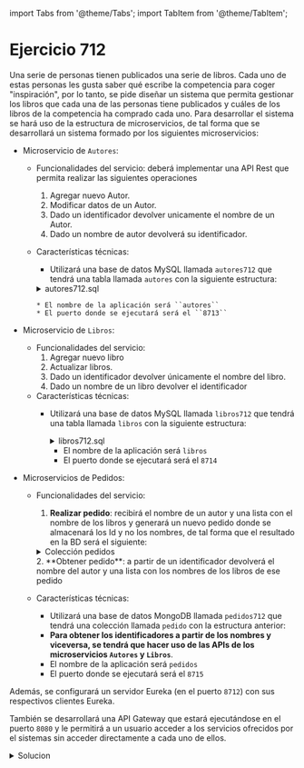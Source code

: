 import Tabs from '@theme/Tabs';
import TabItem from '@theme/TabItem';

# Ejercicio 712

Una serie de personas tienen publicados una serie de libros. Cada uno de estas personas les gusta saber qué escribe la competencia para coger "inspiración", por lo tanto, se pide diseñar un sistema que permita gestionar los libros que cada una de las personas tiene publicados y cuáles de los libros de la competencia ha comprado cada uno. Para desarrollar el sistema se hará uso de la estructura de microservicios, de tal forma que se desarrollará un sistema formado por los siguientes microservicios:

* Microservicio de ``Autores``:

  * Funcionalidades del servicio: deberá implementar una API Rest que permita realizar las siguientes operaciones
    1. Agregar nuevo Autor.
    2. Modificar datos de un Autor.
    3. Dado un identificador devolver unicamente el nombre de un Autor.
    4. Dado un nombre de autor devolverá su identificador.
  * Características técnicas:
    * Utilizará una base de datos MySQL llamada ``autores712`` que tendrá una tabla llamada ``autores`` con la siguiente estructura:
    <details>
      <summary>autores712.sql</summary>

    ```sql
    drop database if exists autores712;
    create database autores712;
    
    use autores712; 
    
    CREATE TABLE autores (
        id INT PRIMARY KEY AUTO_INCREMENT,
        nombre VARCHAR(255) NOT NULL,
        informacion_contacto VARCHAR(255)
    );
    
    INSERT INTO autores (nombre, informacion_contacto)
    VALUES
        ('Juan Pérez', 'juan.perez@example.com'),
        ('María García', 'maria.garcia@example.com'),
        ('Luis Martínez', 'luis.martinez@example.com'),
        ('Ana Rodríguez', 'ana.rodriguez@example.com'),
        ('Carlos Sánchez', 'carlos.sanchez@example.com'),
        ('Laura Fernández', 'laura.fernandez@example.com');
    ```
    </details>

        * El nombre de la aplicación será ``autores``
        * El puerto donde se ejecutará será el ``8713``

* Microservicio de ``Libros``:
    * Funcionalidades del servicio:
        1. Agregar nuevo libro
        2. Actualizar libros.
        3. Dado un identificador devolver únicamente el nombre del libro.
        4. Dado un nombre de un libro devolver el identificador
    * Características técnicas:
      * Utilizará una base de datos MySQL llamada ``libros712`` que tendrá una tabla llamada ``libros`` con la siguiente estructura:
        <details>
            <summary>libros712.sql</summary>
    
        ```sql
        drop database if exists libros712;
        create database libros712;

        use libros712; 

        CREATE TABLE libros (
            id INT PRIMARY KEY AUTO_INCREMENT,
            titulo VARCHAR(255) NOT NULL,
            isbn VARCHAR(20) NOT NULL,
            id_autor INT,
            anio_publicacion INT
        );

        -- Inserta 10 libros con títulos aleatorios, ISBNs simulados, autores y años        de publicación aleatorios
        INSERT INTO libros (titulo, isbn, id_autor, anio_publicacion)       
        VALUES      
            ('La Sombra del Viento', '9788408182813', 1, 2001),     
            ('Cien años de soledad', '9780141184999', 2, 1967),     
            ('1984', '9780451524935', 3, 1949),     
            ('El Señor de los Anillos', '9780345339706', 4, 1954),      
            ('Harry Potter y la Piedra Filosofal', '9788498388953', 5, 1997),       
            ('To Kill a Mockingbird', '9780061120084', 6, 1960),
            ('The Great Gatsby', '9780743273565', 7, 1925);
        ``` 
        </details>

        * El nombre de la aplicación será ``libros``
        * El puerto donde se ejecutará será el ``8714``

* Microservicios de Pedidos:

  * Funcionalidades del servicio:
    1. **Realizar pedido**: recibirá el nombre de un autor y una lista con el nombre de los libros y generará un nuevo pedido donde se almacenará los Id y no los nombres, de tal forma que el resultado en la BD será el siguiente:
    <details>
        <summary>Colección pedidos</summary>
    
    ```json
    {
        "_id": "65bcdbc3c5bed0494e10e920",
        "idAutor": "5",
        "librosIds": [ "6" , "7" ],
        "fechaPedido": "2024-02-01T23:00:00.000Z"
    }
    ```
    </details>
    2. **Obtener pedido**: a partir de un identificador devolverá el nombre del autor y una lista con los nombres de los libros de ese pedido

  * Características técnicas:
    * Utilizará una base de datos MongoDB llamada ``pedidos712`` que tendrá una colección llamada ``pedido`` con la estructura anterior:
    * **Para obtener los identificadores a partir de los nombres y viceversa, se tendrá que hacer uso de las APIs de los microservicios ``Autores`` y ``Libros``**.
    * El nombre de la aplicación será ``pedidos``
    * El puerto donde se ejecutará será el ``8715``

Además, se configurará un servidor Eureka (en el puerto ``8712``) con sus respectivos clientes Eureka.

También se desarrollará una API Gateway que estará ejecutándose en el puerto ``8080`` y le permitirá a un usuario acceder a los servicios ofrecidos por el sistemas sin acceder directamente a cada uno de ellos.

<details>
    <summary>Solucion</summary>

<Tabs>
<TabItem value="Autores">
<Tabs>
<TabItem value="Autor">
```java
package com.example.autores;

import jakarta.persistence.*;
import lombok.AllArgsConstructor;
import lombok.Data;
import lombok.NoArgsConstructor;

@Data
@NoArgsConstructor
@AllArgsConstructor
@Entity
@Table(name = "autores")
public class Autor {
    @Id
    @GeneratedValue(strategy = GenerationType.IDENTITY)
    private Long id;
    private String nombre;
    private String informacion_contacto;
}

```
</TabItem>
<TabItem value="AutorController">
```java
package com.example.autores;

import org.springframework.beans.factory.annotation.Autowired;
import org.springframework.http.ResponseEntity;
import org.springframework.web.bind.annotation.*;

import java.util.List;

@RestController
@RequestMapping("/autor")
public class AutorController {
    @Autowired
    private AutorService autorService;

    @GetMapping("/{id}")
    public ResponseEntity<String> obtenerNombreAutor(@PathVariable Long id) {
        return ResponseEntity.ok(autorService.obtenerAutorPorId(id).getNombre());
    }

    @GetMapping("/porNombre/{nombre}")
    public ResponseEntity<Long> obtenerAutoresPorNombre(@PathVariable String nombre) {
        return ResponseEntity.ok(autorService.obtenerAutoresPorNombre(nombre).getId());
    }


    @PostMapping
    public ResponseEntity<Autor> agregarAutor(@RequestBody Autor nuevoAutor) {
        return ResponseEntity.ok(autorService.agregarAutor(nuevoAutor));
    }

    @PutMapping("/{id}")
    public ResponseEntity<Autor> actualizarAutor(@PathVariable Long id, @RequestBody Autor autorActualizado) {
        return ResponseEntity.ok(autorService.actualizarAutor(id, autorActualizado));
    }
}

```
</TabItem>
<TabItem value="AutoresApplication">
```java
package com.example.autores;

import org.springframework.boot.SpringApplication;
import org.springframework.boot.autoconfigure.SpringBootApplication;

@SpringBootApplication
public class AutoresApplication {

	public static void main(String[] args) {
		SpringApplication.run(AutoresApplication.class, args);
	}

}
```
</TabItem>
<TabItem value="AutorRepository">
```java
package com.example.autores;

import org.springframework.data.jpa.repository.JpaRepository;

import java.util.List;

public interface AutorRepository extends JpaRepository<Autor, Long> {
    Autor findByNombre(String nombre);
}

```
</TabItem>
<TabItem value="AutorService">
```java
package com.example.autores;

import com.netflix.discovery.converters.Auto;
import org.springframework.beans.factory.annotation.Autowired;
import org.springframework.stereotype.Service;

import java.util.List;

@Service
public class AutorService {

    @Autowired
    private AutorRepository autorRepository;
    public Autor agregarAutor(Autor nuevoAutor) {
        return autorRepository.save(nuevoAutor);
    }

    public Autor obtenerAutoresPorNombre(String nombre) {
        return autorRepository.findByNombre(nombre);
    }

    public Autor actualizarAutor(Long id, Autor autorActualizado) {
        autorActualizado.setId(id);
        return autorRepository.save(autorActualizado);
    }

    public Autor obtenerAutorPorId(Long id) {
        return autorRepository.findById(id).orElse(null);
    }
}

```
</TabItem>
<TabItem value="application.properties">
```properties
spring.datasource.url=jdbc:mysql://localhost:3306/autores712?createDatabaseIfNotExist=true
spring.datasource.username=root
spring.datasource.password=abc123.
spring.jpa.hibernate.ddl-auto=update
server.port=8713
spring.application.name=autores
springdoc.api-docs.path=/api-autores
eureka.client.serviceUrl.defaultZone=http://localhost:8712/eureka/
```
</TabItem>
</Tabs>
</TabItem>
<TabItem value="Libros">
<Tabs>
<TabItem value="Libro">
```java
package com.example.libros;

import jakarta.persistence.*;
import lombok.AllArgsConstructor;
import lombok.Data;
import lombok.NoArgsConstructor;
import lombok.NonNull;

@Data
@NoArgsConstructor
@AllArgsConstructor
@Entity
@Table(name = "libros")
public class Libro {
    @Id
    @GeneratedValue(strategy = GenerationType.IDENTITY)
    private Long id;
    private String titulo;
    private String isbn;
    private Integer idautor;
    private Integer anio_publicacion;
}

```
</TabItem>
<TabItem value="LibroController">
```java
package com.example.libros;

import org.apache.coyote.Response;
import org.springframework.beans.factory.annotation.Autowired;
import org.springframework.http.ResponseEntity;
import org.springframework.web.bind.annotation.*;

import java.util.List;

@RestController
@RequestMapping("/libro")
public class LibroController {
    @Autowired
    private LibroService libroService;

    @GetMapping("/{id}")
    public String obtenerNombreLibro(@PathVariable Long id) {
        return libroService.obtenerLibroPorId(id).getTitulo();
    }

    @GetMapping("/porTitulo/{titulo}")
    public ResponseEntity<Long> obtenerLibro(@PathVariable String titulo) {
        return ResponseEntity.ok(libroService.obtenerLibroPorTitulo(titulo).getId());
    }

    @PostMapping
    public Libro agregarLibro(@RequestBody Libro nuevoLibro) {
        return libroService.agregarLibro(nuevoLibro);
    }

    @GetMapping("/porAutor/{idAutor}")
    public List<Libro> obtenerLibrosPorAutor(@PathVariable String idAutor) {
        return libroService.obtenerLibrosPorAutor(Integer.parseInt(idAutor));
    }

    // Endpoint para actualizar información de un libro
    @PutMapping("/{id}")
    public Libro actualizarLibro(@PathVariable Long id, @RequestBody Libro libroActualizado) {
        return libroService.actualizarLibro(id, libroActualizado);
    }
}

```
</TabItem>
<TabItem value="LibrosApplication">
```java
package com.example.libros;

import org.springframework.boot.SpringApplication;
import org.springframework.boot.autoconfigure.SpringBootApplication;

@SpringBootApplication
public class LibrosApplication {

	public static void main(String[] args) {
		SpringApplication.run(LibrosApplication.class, args);
	}

}
```
</TabItem>
<TabItem value="LibroRepository">
```java
package com.example.libros;

import org.springframework.data.jpa.repository.JpaRepository;
import org.springframework.http.ResponseEntity;

import java.util.List;

public interface LibroRepository extends JpaRepository<Libro, Long> {

    List<Libro> findByIdautor(Integer autor);

   Libro findByTitulo(String titulo);
}

```
</TabItem>
<TabItem value="LibroService">
```java
package com.example.libros;

import org.springframework.beans.factory.annotation.Autowired;
import org.springframework.http.ResponseEntity;
import org.springframework.stereotype.Service;

import java.util.List;

@Service
public class LibroService {
    @Autowired
    private LibroRepository libroRepository;

    // Método para agregar un nuevo libro
    public Libro agregarLibro(Libro nuevoLibro) {
        // Puedes realizar validaciones o lógica de negocio aquí
        return libroRepository.save(nuevoLibro);
    }

    public List<Libro> obtenerLibrosPorAutor(Integer autor) {
        return libroRepository.findByIdautor(autor);
    }

    // Método para actualizar información de un libro
    public Libro actualizarLibro(Long id, Libro libroActualizado) {
        // Puedes realizar validaciones o lógica de negocio aquí
        libroActualizado.setId(id);
        return libroRepository.save(libroActualizado);
    }

    public Libro obtenerLibroPorId(Long id) {
        return libroRepository.findById(id).orElse(null);
    }

    public Libro obtenerLibroPorTitulo(String titulo) {
        return libroRepository.findByTitulo(titulo);
    }
}

```
</TabItem>
<TabItem value="application.properties">
```properties
spring.datasource.url=jdbc:mysql://localhost:3306/libros712?createDatabaseIfNotExist=true
spring.datasource.username=root
spring.datasource.password=abc123.
spring.jpa.database-platform=org.hibernate.dialect.MySQL8Dialect
spring.jpa.hibernate.ddl-auto=update
server.port=8714
spring.application.name=libros
springdoc.api-docs.path=/api-libros
eureka.client.serviceUrl.defaultZone=http://localhost:8712/eureka/

```
</TabItem>
</Tabs>
</TabItem>
<TabItem value="Pedidos">
<Tabs>
<TabItem value="Pedido">
```java
package com.example.pedido;

import lombok.*;
import org.springframework.data.annotation.Id;
import org.springframework.data.mongodb.core.mapping.Document;

import java.time.LocalDate;
import java.util.List;

@Data
@AllArgsConstructor
@NoArgsConstructor
@RequiredArgsConstructor
@Document(collection = "pedido")
public class Pedido {
    @Id
    private String id;
    @NonNull
    private Long idAutor;
    @NonNull
    private List<Long> librosIds;
    @NonNull
    private LocalDate fechaPedido;
}

```
</TabItem>
<TabItem value="PedidoController">
```java
package com.example.pedido;

import com.example.pedido.DTO.AutorLibros;
import org.springframework.beans.factory.annotation.Autowired;
import org.springframework.web.bind.annotation.*;

import java.util.List;

@RestController
@RequestMapping("/pedido")
public class PedidoController {

    @Autowired
    private PedidoService pedidoService;

    // Endpoint para realizar un nuevo pedido
    @PostMapping
    public Pedido realizarPedido(@RequestBody AutorLibros autorLibros) {

        return pedidoService.realizarPedido(autorLibros);
    }

    // Endpoint para obtener información de un pedido por su ID
    @GetMapping("/{id}")
    public AutorLibros obtenerPedido(@PathVariable String id) {
        return pedidoService.obtenerPedido(id);
    }
}

```
</TabItem>
<TabItem value="PedidosApplication">
```java
package com.example.pedido;

import org.springframework.boot.SpringApplication;
import org.springframework.boot.autoconfigure.SpringBootApplication;

@SpringBootApplication
public class PedidosApplication {

	public static void main(String[] args) {
		SpringApplication.run(PedidosApplication.class, args);
	}

}
```
</TabItem>
<TabItem value="PedidoRepository">
```java
package com.example.pedido;

import org.springframework.data.mongodb.repository.MongoRepository;

public interface PedidoRepository extends MongoRepository<Pedido, String> {
}

```

</TabItem>
<TabItem value="PedidoService">
```java
package com.example.pedido;

import com.example.pedido.DTO.AutorLibros;
import org.springframework.beans.factory.annotation.Autowired;
import org.springframework.http.ResponseEntity;
import org.springframework.stereotype.Service;
import org.springframework.web.client.RestTemplate;

import java.net.URI;
import java.time.LocalDate;
import java.util.ArrayList;
import java.util.List;

@Service
public class PedidoService {
    @Autowired
    private PedidoRepository pedidoRepository;
    private final String URLAUTOR = "http://localhost:8713/autor";
    private final String URLLIBRO = "http://localhost:8714/libro";

    public Pedido realizarPedido(AutorLibros autorLibros) {
        RestTemplate restTemplate = new RestTemplate();
        List<Long> idsLibros = new ArrayList<>();
        String urlAutor = URLAUTOR + "/porNombre/{nombre}";
        String urlLibros = URLLIBRO + "/porTitulo/{titulo}";

        ResponseEntity<Long> responseEntity = restTemplate.getForEntity(urlAutor, Long.class, autorLibros.getNombreAutor());

        for (String libro : autorLibros.getNombreLibros()){
            ResponseEntity<Long> responseLibro = restTemplate.getForEntity(urlLibros, Long.class, libro);
            idsLibros.add(responseLibro.getBody());
        }

        Long idAutor = responseEntity.getBody();

        Pedido pedido = new Pedido(idAutor, idsLibros, LocalDate.now());

        // Puedes realizar lógica adicional, como verificar la disponibilidad de los libros, calcular el total, etc.

        return pedidoRepository.save(pedido);
    }

    // Método para obtener información de un pedido por su ID
    public AutorLibros obtenerPedido(String id) {
        RestTemplate restTemplate = new RestTemplate();
        Pedido pedido = pedidoRepository.findById(id).orElse(null);
        AutorLibros autorLibros = new AutorLibros();
        List<String> nombreLibros = new ArrayList<>();
        String urlAutor = URLAUTOR + "/{id}";
        String urlLibros = URLLIBRO + "/{id}";

        ResponseEntity<String> responseEntity = restTemplate.getForEntity(urlAutor, String.class, pedido.getIdAutor());

        for (Long libro : pedido.getLibrosIds()){
            ResponseEntity<String> responseLibro = restTemplate.getForEntity(urlLibros, String.class, libro);
            nombreLibros.add(responseLibro.getBody());
        }

        autorLibros.setNombreAutor(responseEntity.getBody());
        autorLibros.setNombreLibros(nombreLibros);

        return autorLibros;
    }
}

```
</TabItem>
<TabItem value="AutorLibros">
```java
package com.example.pedido.DTO;

import lombok.AllArgsConstructor;
import lombok.Data;
import lombok.NoArgsConstructor;

import java.util.List;

@AllArgsConstructor
@Data
@NoArgsConstructor
public class AutorLibros {
    private String nombreAutor;
    private List<String> nombreLibros;
}

```
</TabItem>
<TabItem value="application.properties">
```properties
spring.data.mongodb.uri=mongodb://localhost:27017/pedidos712
spring.data.mongodb.host=localhost
spring.data.mongodb.port=27017
server.port=8715
spring.application.name=pedidos
springdoc.api-docs.path=/api-pedidos
eureka.client.serviceUrl.defaultZone=http://localhost:8712/eureka/
```
</TabItem>
</Tabs>
</TabItem>
<TabItem value="Servidor Eureka">
<Tabs>
<TabItem value="ServidorApplication">
```java
package com.example.Servidor;

import org.springframework.boot.SpringApplication;
import org.springframework.boot.autoconfigure.SpringBootApplication;
import org.springframework.cloud.netflix.eureka.server.EnableEurekaServer;

@EnableEurekaServer
@SpringBootApplication
public class ServidorApplication {

	public static void main(String[] args) {
		SpringApplication.run(ServidorApplication.class, args);
	}

}
```
</TabItem>
<TabItem value="application.properties">
```properties
server.port=8712
eureka.instance.hostname=localhost
eureka.client.registerWithEureka=false
eureka.client.fetchRegistry=false
eureka.client.serviceUrl.defaultZone=http://${eureka.instance.hostname}:${server.port}/eureka/
```
</TabItem>
</Tabs>
</TabItem>
<TabItem value="API Gateway">
<Tabs>
<TabItem value="APIGatewayApplication">
```java
package com.example.APIGateway;

import org.springframework.boot.SpringApplication;
import org.springframework.boot.autoconfigure.SpringBootApplication;
import org.springframework.cloud.gateway.route.RouteLocator;
import org.springframework.cloud.gateway.route.builder.RouteLocatorBuilder;
import org.springframework.context.annotation.Bean;

@SpringBootApplication
public class ApiGatewayApplication {

	public static void main(String[] args) {
		SpringApplication.run(ApiGatewayApplication.class, args);
	}

	@Bean
	public RouteLocator customRouteLocator(RouteLocatorBuilder builder) {
		return builder.routes()
				// Permitir el acceso a swagger
				.route("autores", r -> r.path("/autor/**")
						.uri("lb://autores:8713"))
				// Permitir el acceso a la ruta de la api
				.route("libros", r -> r.path("/libro/**")
						.uri("lb://libros:8714"))
				// Permitir el acceso al uso de la API
				.route("pedido", r -> r.path("/pedidos/**")
						.uri("lb://pedidos:8715"))
				.build();
	}
}
```
</TabItem>
<TabItem value="application.properties">
```properties
eureka.client.serviceUrl.defaultZone=http://localhost:8712/eureka/
spring.application.name=gateway
spring.cloud.gateway.discovery.locator.enabled=true
server.port=8080
```
</TabItem>
</Tabs>
</TabItem>
</Tabs>
</details>